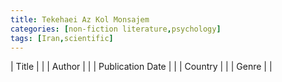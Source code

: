 ```yaml
---
title: Tekehaei Az Kol Monsajem
categories: [non-fiction literature,psychology]
tags: [Iran,scientific]
---
```

| Title |  |
| Author |  |
| Publication Date |   |
| Country |  |
| Genre |   |
        